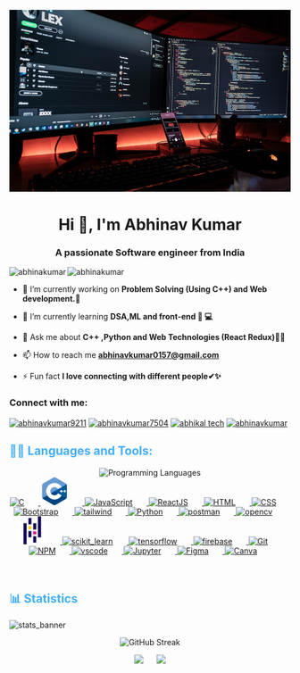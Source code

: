
![logo](https://github.com/abhinakumar/abhinakumar/blob/main/photo-1605379399843-5870eea9b74e.jpeg)

<h1 align="center">Hi 👋, I'm Abhinav Kumar</h1>
<h3 align="center">A passionate Software engineer from India</h3>
 <img src="https://user-images.githubusercontent.com/55389276/140866485-8fb1c876-9a8f-4d6a-98dc-08c4981eaf70.gif" alt="abhinakumar" width="400" align="right" /> 

<p align="left"> <img src="https://komarev.com/ghpvc/?username=abhinakumar&label=Profile%20views&color=0e75b6&style=flat" alt="abhinakumar" /> </p>

- 🔭 I’m currently working on **Problem Solving (Using C++) and Web development.🙌**

- 🌱 I’m currently learning **DSA,ML and front-end 👨 💻**

- 💬 Ask me about **C++ ,Python and Web Technologies (React Redux)👨‍💻**

- 📫 How to reach me **abhinavkumar0157@gmail.com**

- ⚡ Fun fact **I love connecting with different people✔✨**

<h3 align="left">Connect with me:</h3>
<p align="left">
<a href="https://linkedin.com/in/abhinavkumar9211" target="blank"><img align="center" src="https://raw.githubusercontent.com/rahuldkjain/github-profile-readme-generator/master/src/images/icons/Social/linked-in-alt.svg" alt="abhinavkumar9211" height="30" width="40" /></a>
<a href="https://instagram.com/abhinavkumar7504" target="blank"><img align="center" src="https://raw.githubusercontent.com/rahuldkjain/github-profile-readme-generator/master/src/images/icons/Social/instagram.svg" alt="abhinavkumar7504" height="30" width="40" /></a>
<a href="https://www.youtube.com/c/abhikal tech" target="blank"><img align="center" src="https://raw.githubusercontent.com/rahuldkjain/github-profile-readme-generator/master/src/images/icons/Social/youtube.svg" alt="abhikal tech" height="30" width="40" /></a>
  <a href="https://twitter.com/abhinavkumar" target="blank"><img align="center" src="https://raw.githubusercontent.com/rahuldkjain/github-profile-readme-generator/master/src/images/icons/Social/twitter.svg" alt="abhinavkumar" height="30" width="40" /></a>
</p>


 <h2 style="color: #44AEFB">👨‍💻 Languages and Tools:</h2>
<div align="center" style="display:block;">
    <img width="100px" alt="Programming Languages" src="https://user-images.githubusercontent.com/78341798/194531121-47b0119a-ce00-439d-b586-125f86acb098.png"/> 
</div>
<div align="center">

  <a href="https://www.cprogramming.com/" target="_blank" rel="noreferrer">
      <img  alt="C" height="50px" style="padding-right:25px;" src="https://cdn.jsdelivr.net/gh/devicons/devicon/icons/c/c-original.svg"/>
  </a>
  <a href="https://www.w3schools.com/cpp/" target="_blank" rel="noreferrer"> 
  <img src="https://raw.githubusercontent.com/devicons/devicon/master/icons/cplusplus/cplusplus-original.svg" alt="cplusplus" height="50px" style="padding-right:25px;"/> </a>

  <a href="https://developer.mozilla.org/en-US/docs/Web/JavaScript" target="_blank" rel="noreferrer">
      <img  alt="JavaScript" height="50px" style="padding-right:25px;" src="https://cdn.jsdelivr.net/gh/devicons/devicon/icons/javascript/javascript-plain.svg"/>
  </a>
  
  <a href="https://reactjs.org/" target="_blank" rel="noreferrer">
      <img  alt="ReactJS" height="50px" style="padding-right:25px;" src="https://cdn.jsdelivr.net/gh/devicons/devicon/icons/react/react-original.svg" />
  </a>
 
  <a href="https://developer.mozilla.org/en-US/docs/Web/HTML" target="_blank" rel="noreferrer">
      <img  alt="HTML" height="50px" style="padding-right:25px;" src="https://cdn.jsdelivr.net/gh/devicons/devicon/icons/html5/html5-original.svg"/>
  </a>
  <a href="https://developer.mozilla.org/en-US/docs/Web/CSS" target="_blank" rel="noreferrer">
      <img  alt="CSS" height="50px" style="padding-right:25px;" src="https://cdn.jsdelivr.net/gh/devicons/devicon/icons/css3/css3-original.svg"/>
  </a>
  <a href="https://getbootstrap.com/" target="_blank" rel="noreferrer">
      <img  alt="Bootstrap" height="50px" style="padding-right:25px;" src="https://cdn.jsdelivr.net/gh/devicons/devicon/icons/bootstrap/bootstrap-original.svg"/>
  </a>
   <a href="https://tailwindcss.com/" target="_blank" rel="noreferrer">
    <img src="https://www.vectorlogo.zone/logos/tailwindcss/tailwindcss-icon.svg" alt="tailwind" height="50px" style="padding-right:25px;"/> </a>
    
  <a href="https://www.python.org/" target="_blank" rel="noreferrer">
      <img  alt="Python" height="50px" style="padding-right:25px;" src="https://cdn.jsdelivr.net/gh/devicons/devicon/icons/python/python-original.svg"/>
  </a>
   <a href="https://postman.com" target="_blank" rel="noreferrer">
    <img src="https://www.vectorlogo.zone/logos/getpostman/getpostman-icon.svg" alt="postman" height="50px" style="padding-right:25px;"/> </a>

  <a href="https://opencv.org/" target="_blank" rel="noreferrer"> 
  <img src="https://www.vectorlogo.zone/logos/opencv/opencv-icon.svg" alt="opencv" height="50px" style="padding-right:25px;"/> </a>

  <a href="https://pandas.pydata.org/" target="_blank" rel="noreferrer"> 
  <img src="https://raw.githubusercontent.com/devicons/devicon/2ae2a900d2f041da66e950e4d48052658d850630/icons/pandas/pandas-original.svg" height="50px" style="padding-right:25px;"/> </a>
 
  <a href="https://scikit-learn.org/" target="_blank" rel="noreferrer">
   <img src="https://upload.wikimedia.org/wikipedia/commons/0/05/Scikit_learn_logo_small.svg" alt="scikit_learn" height="50px" style="padding-right:25px;"/> </a>
 
   <a href="https://www.tensorflow.org" target="_blank" rel="noreferrer"> 
    <img src="https://www.vectorlogo.zone/logos/tensorflow/tensorflow-icon.svg" alt="tensorflow" height="50px" style="padding-right:25px;"/> </a>
  
  <a href="https://firebase.google.com/" target="_blank" rel="noreferrer">
      <img  alt="firebase" height="50px" style="padding-right:25px;" src="https://cdn.jsdelivr.net/gh/devicons/devicon/icons/firebase/firebase-plain.svg"/>
  </a>
 
  <a href="https://git-scm.com/" target="_blank" rel="noreferrer">
      <img  alt="Git" height="50px" style="padding-right:25px;" src="https://cdn.jsdelivr.net/gh/devicons/devicon/icons/git/git-original.svg"/>
  </a>
 
  
  <a href="https://www.npmjs.com/" target="_blank" rel="noreferrer">
      <img  alt="NPM" height="50px" style="padding-right:25px;" src="https://cdn.jsdelivr.net/gh/devicons/devicon/icons/npm/npm-original-wordmark.svg"/>
  </a>
  <a href="https://code.visualstudio.com/" target="_blank" rel="noreferrer">
      <img  alt="vscode" height="50px" style="padding-right:25px;"src="https://cdn.jsdelivr.net/gh/devicons/devicon/icons/vscode/vscode-original.svg"/>
  </a>
  <a href="http://jupyter.org/" target="_blank" rel="noreferrer">
      <img  alt="Jupyter" height="50px" style="padding-right:25px;"src="https://cdn.jsdelivr.net/gh/devicons/devicon/icons/jupyter/jupyter-original-wordmark.svg"/>
  </a>
  <a href="https://www.figma.com/" target="_blank" rel="noreferrer">
      <img  alt="Figma" height="50px" style="padding-right:25px;" src="https://cdn.jsdelivr.net/gh/devicons/devicon/icons/figma/figma-original.svg"/> 
  </a>
  <a href="https://www.canva.com/" target="_blank" rel="noreferrer">
      <img  alt="Canva" height="50px" style="padding-right:25px;" src="https://cdn.jsdelivr.net/gh/devicons/devicon/icons/canva/canva-original.svg"/> 
  </a>


  </div>
  <br>
  <br>
  <h2 style="color: #44AEFB">📊 Statistics</h2>

![stats_banner](https://user-images.githubusercontent.com/78341798/194534778-d662496c-ae00-4e8d-ae9b-b90912054e7f.gif)


<div class="stats" align="center" >

![GitHub Streak](https://streak-stats.demolab.com?user=abhinakumar&count_private=true&theme=algolia&border_radius=20)</div>

<!--![Most Used Languages](https://github-readme-stats.vercel.app/api/top-langs/?username=abbhinakumar&show_icons=true&theme=algolia&border_radius=20) -->

<!--
 ![Most Used Languages](https://github-readme-stats.vercel.app/api/top-langs/?username=abhinakumar&layout=compact&show_icons=true&theme=algolia&border_radius=20)
</div> -->


<div class="stats" align="center">
  <img src="https://github-readme-stats.vercel.app/api?username=abhinakumar&hide=stars&count_private=true&show_icons=true&theme=algolia&border_radius=20">
  &nbsp;&nbsp;&nbsp;&nbsp;
  <img src="https://github-readme-stats.vercel.app/api/top-langs/?username=abhinakumar&layout=compact&show_icons=true&theme=algolia&border_radius=20">
</div>


